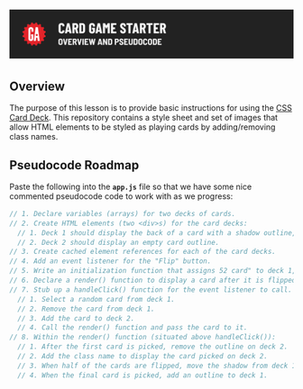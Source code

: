 # ![CSS Card Deck - Overview and Pseudocode](./assets/hero.png)

## Overview

The purpose of this lesson is to provide basic instructions for using the [CSS Card Deck](https://github.com/SEI-Remote/css-card-deck). This repository contains a style sheet and set of images that allow HTML elements to be styled as playing cards by adding/removing class names. 

## Pseudocode Roadmap

Paste the following into the **`app.js`** file so that we have some nice commented pseudocode code to work with as we progress:

```javascript
// 1. Declare variables (arrays) for two decks of cards.
// 2. Create HTML elements (two <div>s) for the card decks:
  // 1. Deck 1 should display the back of a card with a shadow outline, indicating a larger stack.
  // 2. Deck 2 should display an empty card outline.
// 3. Create cached element references for each of the card decks.
// 4. Add an event listener for the "Flip" button.
// 5. Write an initialization function that assigns 52 card" to deck 1, then invoke it.
// 6. Declare a render() function to display a card after it is flipped.
// 7. Stub up a handleClick() function for the event listener to call.
  // 1. Select a random card from deck 1.
  // 2. Remove the card from deck 1.
  // 3. Add the card to deck 2.
  // 4. Call the render() function and pass the card to it.
// 8. Within the render() function (situated above handleClick()):
  // 1. After the first card is picked, remove the outline on deck 2.
  // 2. Add the class name to display the card picked on deck 2.
  // 3. When half of the cards are flipped, move the shadow from deck 1 to deck 2.
  // 4. When the final card is picked, add an outline to deck 1.
```